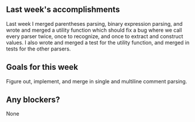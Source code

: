 ## Last week's accomplishments

Last week I merged parentheses parsing, binary expression parsing, and wrote and merged a utility function which should fix a bug 
where we call every parser twice, once to recognize, and once to extract and construct values. I also wrote and merged a test for 
the utility function, and merged in tests for the other parsers.

## Goals for this week
Figure out, implement, and merge in single and multiline comment parsing.

## Any blockers?
None
